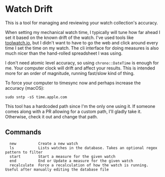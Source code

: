 # Watch Drift

This is a tool for managing and reviewing your watch collection's accuracy.

When setting my mechanical watch time, I typically will tune how far ahead I set it based on the known drift of the watch. I've used tools like [toolwatch.io](toolwatch.io), but I didn't want to have to go the web and click around every time I set the time on my watch. The cli interface for doing measures is also much nicer than the hand-rolled spreadsheet I was using.

I don't need atomic level accuracy, so using `chrono::DateTime` is enough for me. Your computer clock
will drift and affect your results. This is intended more for an order of magnitude, running fast/slow kind of thing.

To force your computer to timesync now and perhaps increase the accuracy (macOS):
```
sudo sntp -sS time.apple.com
```

This tool has a hardcoded path since I'm the only one using it. If someone comes along with a PR allowing for a custom path, I'll gladly take it. Otherwise, check it out and change that path.

## Commands
```
  new          Create a new watch
  ls           Lists watches in the database. Takes an optional regex pattern to filter
  start        Start a measure for the given watch
  end          End or Update a measure for the given watch
  recalculate  Force a recalculation of how the watch is running. Useful after manually editing the database file
```

